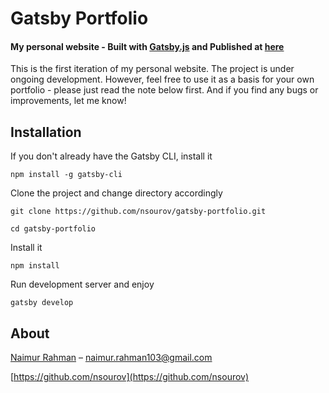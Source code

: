 # Gatsby Portfolio

#### My personal website - Built with [Gatsby.js](https://www.gatsbyjs.org/) and Published at [here](https://naimur.me)

This is the first iteration of my personal website. The project is under ongoing development. However, feel free to use it as a basis for your own portfolio - please just read the note below first. And if you find any bugs or improvements, let me know!

## Installation

If you don't already have the Gatsby CLI, install it

`npm install -g gatsby-cli`

Clone the project and change directory accordingly

`git clone https://github.com/nsourov/gatsby-portfolio.git`

`cd gatsby-portfolio`

Install it

`npm install`

Run development server and enjoy

`gatsby develop`

## About

[Naimur Rahman](https://naimur.me) – [naimur.rahman103@gmail.com](mailto:naimur.rahman103@gmail.com)

[https://github.com/nsourov](https://github.com/nsourov)
